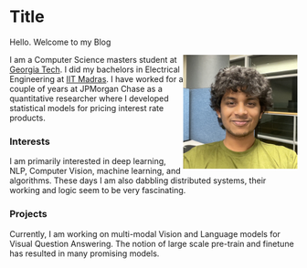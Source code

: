
# Title 
Hello. Welcome to my Blog

<img align="right" width="200" height="200" src="/images/Sarath.jpg">

I am a Computer Science masters student at [Georgia Tech](https://www.gatech.edu/). I did my bachelors in Electrical Engineering at [IIT Madras](https://www.iitm.ac.in/). I have worked for a couple of years at JPMorgan Chase as a quantitative researcher where I developed statistical models for pricing interest rate products.

### Interests
I am primarily interested in deep learning, NLP, Computer Vision, machine learning, and algorithms. These days I am also dabbling distributed systems, their working and logic seem to be very fascinating. 

### Projects

Currently, I am working on multi-modal Vision and Language models for Visual Question Answering. The notion of large scale pre-train and finetune has resulted in many promising models. 
